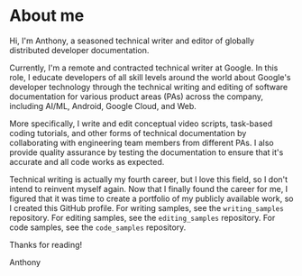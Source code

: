 # About me

Hi, I'm Anthony, a seasoned technical writer and editor of globally distributed developer documentation. 

Currently, I'm a remote and contracted technical writer at Google. In this role, I educate developers of all skill levels around the world about Google's developer technology through the technical writing and editing of software documentation for various product areas (PAs) across the company, including AI/ML, Android, Google Cloud, and Web. 

More specifically, I write and edit conceptual video scripts, task-based coding tutorials, and other forms of technical documentation by collaborating with engineering team members from different PAs. I also provide quality assurance by testing the documentation to ensure that it's accurate and all code works as expected. 

Technical writing is actually my fourth career, but I love this field, so I don't intend to reinvent myself again. Now that I finally found the career for me, I figured that it was time to create a portfolio of my publicly available work, so I created this GitHub profile. For writing samples, see the `writing_samples` repository. For editing samples, see the `editing_samples` repository. For code samples, see the `code_samples` repository.

Thanks for reading!

Anthony
